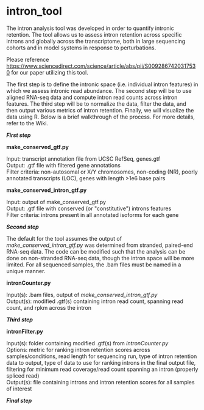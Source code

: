 # intron_tool

The intron analysis tool was developed in order to quantify intronic retention. The tool allows us to assess intron retention across specific introns and globally across the transcriptome, both in large sequencing cohorts and in model systems in response to perturbations.

Please reference https://www.sciencedirect.com/science/article/abs/pii/S0092867420317530 for our paper utilizing this tool.

The first step is to define the intronic space (i.e. individual intron features) in which we assess intronic read abundance. The second step will be to use aligned RNA-seq data and compute intron read counts across intron features. The third step will be to normalize the data, filter the data, and then output various metrics of intron retention. Finally, we will visualize the data using R. Below is a brief walkthrough of the process. For more details, refer to the Wiki.

***First step***

**make_conserved_gtf.py**

Input: transcript annotation file from UCSC RefSeq, genes.gtf </br>
Output: .gtf file with filtered gene annotations </br>
Filter criteria: non-autosomal or X/Y chromosomes, non-coding (NR), poorly annotated transcripts (LOC), genes with length >1e6 base pairs

**make_conserved_intron_gtf.py**

Input: output of make_conserved_gtf.py </br>
Output: .gtf file with conserved (or "constitutive") introns features </br>
Filter criteria: introns present in all annotated isoforms for each gene

***Second step***

The default for the tool assumes the output of _make_conserved_intron_gtf.py_ was determined from stranded, paired-end RNA-seq data. The code can be modified such that the analysis can be done on non-stranded RNA-seq data, though the intron space will be more limited.
For all sequenced samples, the .bam files must be named in a unique manner.

**intronCounter.py**

Input(s): .bam files, output of _make_conserved_intron_gtf.py_ </br>
Output(s): modified .gtf(s) containing intron read count, spanning read count, and rpkm across the intron

***Third step***

**intronFilter.py**

Input(s): folder containing modified .gtf(s) from _intronCounter.py_ </br>
Options: metric for ranking intron retention scores across samples/conditions, read length for sequencing run, type of intron retention data to output, type of data to use for ranking introns in the final output file, filtering for minimum read coverage/read count spanning an intron (properly spliced read) </br>
Output(s): file containing introns and intron retention scores for all samples of interest

***Final step***
